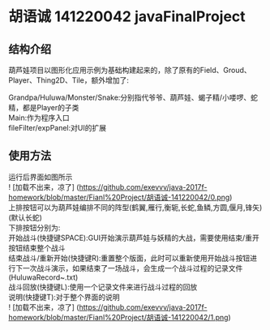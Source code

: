 # 胡语诚 141220042 javaFinalProject
## 结构介绍
葫芦娃项目以图形化应用示例为基础构建起来的，除了原有的Field、Groud、Player、Thing2D、Tile，额外增加了:  
  
Grandpa/Huluwa/Monster/Snake:分别指代爷爷、葫芦娃、蝎子精/小喽啰、蛇精，都是Player的子类  
Main:作为程序入口  
fileFilter/expPanel:对UI的扩展  
## 使用方法
运行后界面如图所示  
! [加载不出来，凉了] (https://github.com/exevvv/java-2017f-homework/blob/master/Fianl%20Project/胡语诚-141220042/0.png)  
上排按钮可以为葫芦娃编排不同的阵型(鹤翼,雁行,衡轭,长蛇,鱼鳞,方圆,偃月,锋矢)(默认长蛇)  
下排按钮分别为:  
开始战斗(快捷键SPACE):GUI开始演示葫芦娃与妖精的大战，需要使用结束/重开按钮结束整个战斗  
结束战斗/重新开始(快捷键R):重置整个版面，此时可以重新使用开始战斗按钮进行下一次战斗演示，如果结束了一场战斗，会生成一个战斗过程的记录文件(HuluwaRecord~.txt)  
战斗回放(快捷键L):使用一个记录文件来进行战斗过程的回放  
说明(快捷键T):对于整个界面的说明  
! [加载不出来，凉了] (https://github.com/exevvv/java-2017f-homework/blob/master/Fianl%20Project/胡语诚-141220042/1.png)  

